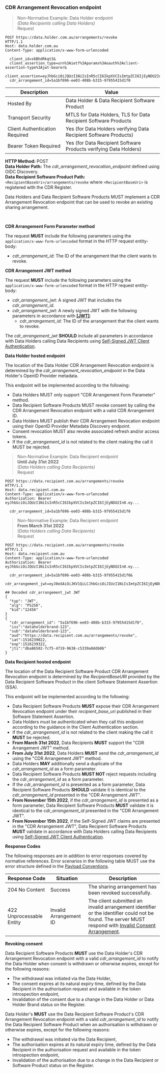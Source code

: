 ### CDR Arrangement Revocation endpoint

> Non-Normative Example: Data Holder endpoint  
> _(Data Recipients calling Data Holders)_  
>Request

```
POST https://data.holder.com.au/arrangements/revoke
HTTP/1.1
Host: data.holder.com.au
Content-Type: application/x-www-form-urlencoded

  client_id=s6BhdRkqt3&
  client_assertion_type=urn%3Aietf%3Aparams%3Aoauth%3Aclient-assertion-type%3Ajwt-bearer&
  client_assertion=eyJhbGciOiJQUzI1NiIsInR5cCI6IkpXVCIsImtpZCI6IjEyNDU2In0.ey...&
  cdr_arrangement_id=5a1bf696-ee03-408b-b315-97955415d1f0
```

| Description | Value |
|---|---|
| Hosted By | Data Holder & Data Recipient Software Product |
| Transport Security | MTLS for Data Holders, TLS for Data Recipient Software Products |
| Client Authentication Required | Yes (for Data Holders verifying Data Recipient Software Products) |
| Bearer Token Required| Yes (for Data Recipient Software Products verifying Data Holders) |

**HTTP Method:** POST  
**Data Holder Path:** The _cdr_arrangement_revocation_endpoint_ defined using OIDC Discovery.  
**Data Recipient Software Product Path:** `<RecipientBaseUri>/arrangements/revoke` where `<RecipientBaseUri>` is registered with the CDR Register.

Data Holders and Data Recipient Software Products MUST implement a CDR Arrangement Revocation endpoint that can be used to revoke an existing sharing arrangement.

<br/>

**CDR Arrangement Form Parameter method**

The request **MUST** include the following parameters using the `application/x-www-form-urlencoded` format in the HTTP request entity-body:

* _cdr_arrangement_id_: The ID of the arrangement that the client wants to revoke.

**CDR Arrangement JWT method**

The request **MUST** include the following parameters using the `application/x-www-form-urlencoded` format in the HTTP request entity-body:

* _cdr_arrangement_jwt_: A signed JWT that includes the _cdr_arrangement_id_.
* _cdr_arrangement_jwt_: A newly signed JWT with the following parameters in accordance with **[[JWT]](#nref-JWT)**:
  * _cdr_arrangement_id_: The ID of the arrangement that the client wants to revoke.

The _cdr_arrangement_jwt_ **SHOULD** include all parameters in accordance with Data Holders calling Data Recipients using [Self-Signed JWT Client Authentication](https://consumerdatastandardsaustralia.github.io/standards/#self-signed-jwt-client-authentication).

**Data Holder hosted endpoint**

The location of the Data Holder CDR Arrangement Revocation endpoint is determined by the _cdr_arrangement_revocation_endpoint_ in the Data Holder's OpenID Provider metadata.

This endpoint will be implemented according to the following:

* Data Holders MUST only support "CDR Arrangement Form Parameter" method.
* Data Recipient Software Products MUST revoke consent by calling the CDR Arrangement Revocation endpoint with a valid CDR Arrangement ID.
* Data Holders MUST publish their CDR Arrangement Revocation endpoint using their OpenID Provider Metadata Discovery endpoint.
* Consent revocation MUST also revoke associated refresh and/or access tokens.
* If the _cdr_arrangement_id_ is not related to the client making the call it MUST be rejected.


> Non-Normative Example: Data Recipient endpoint  
> **Until July 31st 2022**  
> _(Data Holders calling Data Recipients)_  
>Request

```
POST https://data.recipient.com.au/arrangements/revoke
HTTP/1.1
Host: data.recipient.com.au
Content-Type: application/x-www-form-urlencoded
Authorization: Bearer eyJhbGciOiJQUzI1NiIsInR5cCI6IkpXVCIsImtpZCI6IjEyNDU2In0.ey...

  cdr_arrangement_id=5a1bf696-ee03-408b-b315-97955415d1f0
```

> Non-Normative Example: Data Recipient endpoint  
>**From March 31st 2022**  
> _(Data Holders calling Data Recipients)_  
>Request

```
POST https://data.recipient.com.au/arrangements/revoke
HTTP/1.1
Host: data.recipient.com.au
Content-Type: application/x-www-form-urlencoded
Authorization: Bearer eyJhbGciOiJQUzI1NiIsInR5cCI6IkpXVCIsImtpZCI6IjEyNDU2In0.ey...

  cdr_arrangement_id=5a1bf696-ee03-408b-b315-97955415d1f0&
  cdr_arrangement_jwt=eyJ0eXAiOiJKV1QiLCJhbGciOiJIUzI1NiIsImtpZCI6IjEyNDU2In0.ey...

## Decoded cdr_arrangement_jwt JWT
{
  "typ": "JWT",
  "alg": "PS256",
  "kid":"12456"
}
{
  "cdr_arrangement_id": "5a1bf696-ee03-408b-b315-97955415d1f0",
  "iss":"dataholderbrand-123",
  "sub":"dataholderbrand-123",
  "aud":"https://data.recipient.com.au/arrangements/revoke",
  "iat":1516239022,
  "exp":1516239322,
  "jti":"dba86502-7cf5-4719-9638-c5339a0ddb06"
}
```

**Data Recipient hosted endpoint**

The location of the Data Recipient Software Product CDR Arrangement Revocation endpoint is determined by the _RecipientBaseURI_ provided by the Data Recipient Software Product in the client Software Statement Assertion (SSA).

This endpoint will be implemented according to the following:

* Data Recipient Software Products **MUST** expose their CDR Arrangement Revocation endpoint under their _recipient_base_uri_ published in their Software Statement Assertion.
* Data Holders must be authenticated when they call this endpoint according to the guidance in the Client Authentication section.
* If the _cdr_arrangement_id_ is not related to the client making the call it **MUST** be rejected.
* **From March 31st 2022**, Data Recipients **MUST** support the "CDR Arrangement JWT" method.
* **From July 31st 2022**, Data Holders **MUST** send the _cdr_arrangement_id_ using the "CDR Arrangement JWT" method.
* Data Holders **MAY** additionally send a duplicate of the _cdr_arrangement_id_ as a form parameter.
* Data Recipient Software Products **MUST NOT** reject requests including the _cdr_arrangement_id_ as a form parameter. 
* If the _cdr_arrangement_id_ is presented as a form parameter, Data Recipient Software Products **SHOULD** validate it is identical to the _cdr_arrangement_id_ presented in the "CDR Arrangement JWT".
* **From November 15th 2022**, if the _cdr_arrangement_id_ is presented as a form parameter, Data Recipient Software Products **MUST** validate it is identical to the _cdr_arrangement_id_ presented in the "CDR Arrangement JWT".
* **From November 15th 2022**, if the Self-Signed JWT claims are presented in the "CDR Arrangement JWT", Data Recipient Software Products **MUST** validate in accordance with Data Holders calling Data Recipients using [Self-Signed JWT Client Authentication](#self-signed-jwt-client-authentication).

**Response Codes**

The following responses are in addition to error responses covered by normative references. Error scenarios in the following table MUST use the error structure defined in the [Payload Conventions](#payload-conventions).

Response Code | Situation | Description
-- | -- | --
204 No Content | Success | The sharing arrangement has been revoked successfully.
422 Unprocessable Entity | Invalid Arrangement ID | The client submitted an invalid arrangement identifier or the identifier could not be found. The server MUST respond with [Invalid Consent Arrangement](#error-422-authorisation-invalid-arrangement).



**Revoking consent**

Data Recipient Software Products **MUST** use the Data Holder's CDR Arrangement Revocation endpoint with a valid _cdr_arrangement_id_ to notify the Data Holder when consent is withdrawn or otherwise expires, except for the following reasons:

- The withdrawal was initiated via the Data Holder,
- The consent expires at its natural expiry time, defined by the Data Recipient in the authorisation request and available in the token introspection endpoint,
- Invalidation of the consent due to a change in the Data Holder or Data Holder Brand status on the Register.

Data Holder's **MUST** use the Data Recipient Software Product's CDR Arrangement Revocation endpoint with a valid _cdr_arrangement_id_ to notify the Data Recipient Software Product when an authorisation is withdrawn or otherwise expires, except for the following reasons:

- The withdrawal was initiated via the Data Recipient,
- The authorisation expires at its natural expiry time, defined by the Data Recipient in the authorisation request and available in the token introspection endpoint,
- Invalidation of the authorisation due to a change in the Data Recipient or Software Product status on the Register.
